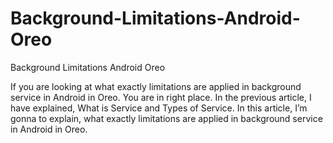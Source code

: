# Background-Limitations-Android-Oreo
Background Limitations Android Oreo

If you are looking at what exactly limitations are applied in background service in Android in Oreo. You are in right place. In the previous article, I have explained, What is Service and Types of Service. In this article, I’m gonna to explain, what exactly limitations are applied in background service in Android in Oreo.
